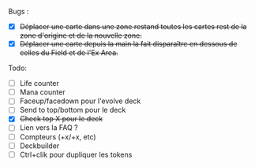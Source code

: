 Bugs :
- [x] ~~Déplacer une carte dans une zone restand toutes les cartes rest de la zone d'origine et de la nouvelle zone.~~
- [x] ~~Déplacer une carte depuis la main la fait disparaître en dessous de celles du Field et de l'Ex Area.~~

Todo:
- [ ] Life counter
- [ ] Mana counter
- [ ] Faceup/facedown pour l'evolve deck
- [ ] Send to top/bottom pour le deck
- [x] ~~Check top X pour le deck~~
- [ ] Lien vers la FAQ ?
- [ ] Compteurs (+x/+x, etc)
- [ ] Deckbuilder
- [ ] Ctrl+clik pour dupliquer les tokens
